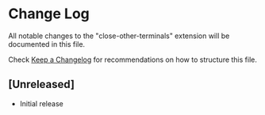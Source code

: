 # Change Log

All notable changes to the "close-other-terminals" extension will be documented in this file.

Check [Keep a Changelog](http://keepachangelog.com/) for recommendations on how to structure this file.

## [Unreleased]

- Initial release